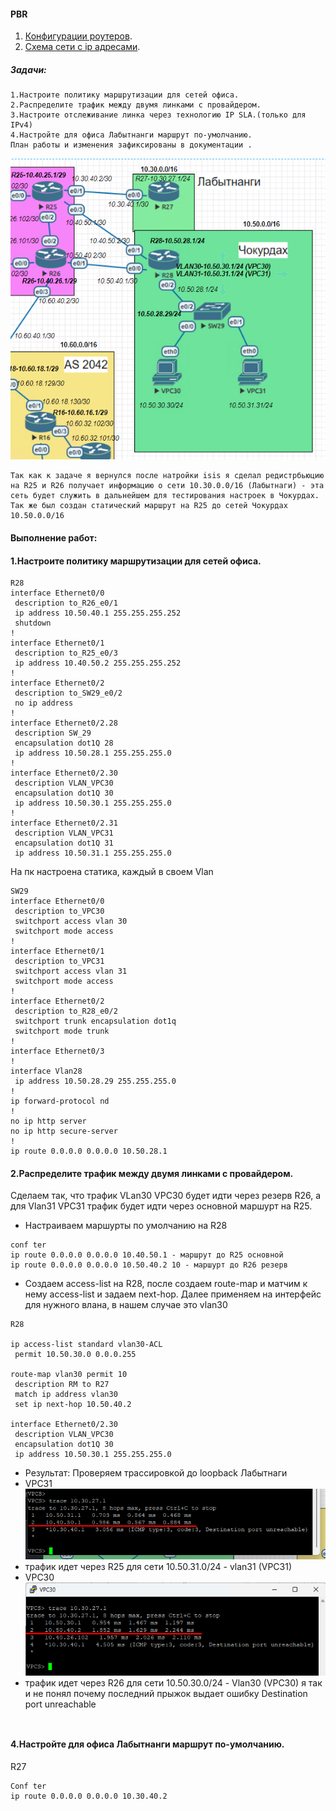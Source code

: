 #### PBR
1. [Конфигурации роутеров](configs/).
2. [Схема сети с ip адресами](../../lab/Otus_lab.drawio).

##### Задачи:
```
1.Настроите политику маршрутизации для сетей офиса.
2.Распределите трафик между двумя линками с провайдером.
3.Настроите отслеживание линка через технологию IP SLA.(только для IPv4)
4.Настройте для офиса Лабытнанги маршрут по-умолчанию.
План работы и изменения зафиксированы в документации .
```
![alt text](image.png)
```
Так как к задаче я вернулся после натройки isis я сделал редистрбьюцию на R25 и R26 получает информацию о сети 10.30.0.0/16 (Лабытнаги) - эта сеть будет служить в дальнейшем для тестирования настроек в Чокурдах. Так же был создан статический маршрут на R25 до сетей Чокурдах 10.50.0.0/16
```
#### Выполнение работ:

#### 1.Настроите политику маршрутизации для сетей офиса.
```
R28
interface Ethernet0/0
 description to_R26_e0/1
 ip address 10.50.40.1 255.255.255.252
 shutdown
!
interface Ethernet0/1
 description to_R25_e0/3
 ip address 10.40.50.2 255.255.255.252
!
interface Ethernet0/2
 description to_SW29_e0/2
 no ip address
!
interface Ethernet0/2.28
 description SW_29
 encapsulation dot1Q 28
 ip address 10.50.28.1 255.255.255.0
!
interface Ethernet0/2.30
 description VLAN_VPC30
 encapsulation dot1Q 30
 ip address 10.50.30.1 255.255.255.0
!
interface Ethernet0/2.31
 description VLAN_VPC31
 encapsulation dot1Q 31
 ip address 10.50.31.1 255.255.255.0

```
На пк настроена статика, каждый в своем Vlan
```
SW29
interface Ethernet0/0
 description to_VPC30
 switchport access vlan 30
 switchport mode access
!
interface Ethernet0/1
 description to_VPC31
 switchport access vlan 31
 switchport mode access
!
interface Ethernet0/2
 description to_R28_e0/2
 switchport trunk encapsulation dot1q
 switchport mode trunk
!
interface Ethernet0/3
!
interface Vlan28
 ip address 10.50.28.29 255.255.255.0
!
ip forward-protocol nd
!
no ip http server
no ip http secure-server
!
ip route 0.0.0.0 0.0.0.0 10.50.28.1

```
#### 2.Распределите трафик между двумя линками с провайдером.

Сделаем так, что трафик VLan30 VPC30 будет идти через резерв R26, а для Vlan31 VPC31 трафик будет идти через основной маршурт на R25. 

- Настраиваем маршурты по умолчанию на R28 
```
conf ter
ip route 0.0.0.0 0.0.0.0 10.40.50.1 - маршрут до R25 основной
ip route 0.0.0.0 0.0.0.0 10.50.40.2 10 - маршурт до R26 резерв
```
- Создаем access-list на R28, после создаем route-map и матчим к нему access-list и задаем next-hop. Далее применяем на интерфейс для нужного влана, в нашем случае это vlan30

```
R28

ip access-list standard vlan30-ACL
 permit 10.50.30.0 0.0.0.255

route-map vlan30 permit 10
 description RM to R27
 match ip address vlan30
 set ip next-hop 10.50.40.2

interface Ethernet0/2.30
 description VLAN_VPC30
 encapsulation dot1Q 30
 ip address 10.50.30.1 255.255.255.0
```
- Результат: Проверяем трассировкой до loopback Лабытнаги
- VPC31
![alt text](image-1.png)
- трафик идет через R25 для сети 10.50.31.0/24 - vlan31 (VPC31)
- VPC30
![alt text](image-2.png)
- трафик идет через R26 для сети 10.50.30.0/24 - Vlan30 (VPC30)
я так и не понял почему последний прыжок выдает ошибку Destination port unreachable
```
```


```
```

#### 4.Настройте для офиса Лабытнанги маршрут по-умолчанию.
R27
```
Conf ter
ip route 0.0.0.0 0.0.0.0 10.30.40.2 


```